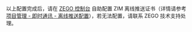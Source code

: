 以上配置完成后，请在 [ZEGO 控制台](https://console.zego.im) 自助配置 ZIM 离线推送证书（详情请参考 [项目管理 - 即时通讯 - 离线推送配置](#16233)），若无法配置，请联系 ZEGO 技术支持处理。

